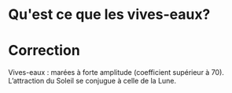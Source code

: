# Qu'est ce que les vives-eaux?

# Correction
Vives-eaux : marées à forte amplitude (coefficient supérieur à 70). L’attraction du Soleil se conjugue à celle de la Lune.
